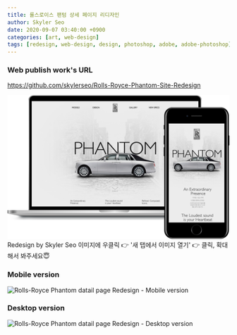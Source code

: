 ```yaml
---
title: 롤스로이스 팬텀 상세 페이지 리디자인
author: Skyler Seo
date: 2020-09-07 03:40:00 +0900
categories: [art, web-design]
tags: [redesign, web-design, design, photoshop, adobe, adobe-photoshop]
---
```


### Web publish work's URL

<https://github.com/skylerseo/Rolls-Royce-Phantom-Site-Redesign>

![Rolls-Royce Phantom datail page Redesign - Mockup image](/assets/img/design-work/phantom-redesign-macbook-and-iphone.png)
Redesign by Skyler Seo
이미지에 우클릭 👉 '새 탭에서 이미지 열기' 👉 클릭, 확대해서 봐주세요😇

### Mobile version

![Rolls-Royce Phantom datail page Redesign - Mobile version](/assets/img/design-work/rolls-royce-phantom-detail-site-redesign-mobile_ver.jpg)

### Desktop version

![Rolls-Royce Phantom datail page Redesign - Desktop version](/assets/img/design-work/rolls-royce-phantom-detail-site-redesign-desktop-ver.jpg)
